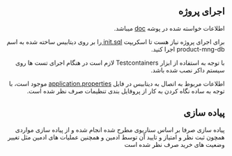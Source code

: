 
<div dir="rtl">
<h2>اجرای پروژه</h2>
<p>اطلاعات خواسته شده در پوشه
<a href="https://github.com/SeyedAliRezaMirjafari/product-mng/blob/master/doc">doc</a>
میباشد.</p>
<p>برای اجرای پروژه نیاز هست تا اسکریپت 
<a href="https://github.com/SeyedAliRezaMirjafari/product-mng/blob/master/scripts/1.0.0/init.sql">init.sql </a>
را بر روی دیتابیس ساخته شده به اسم product-mng-db اجرا کنید.</p>
<p>با توجه به استفاده از ابزار Testcontainers لازم است در هنگام اجرای تست ها روی سیستم داکر نصب شده باشد.</p>
<p>اطلاعات مربوط به اتصال به دیتابیس در فایل 
<a href="https://github.com/SeyedAliRezaMirjafari/product-mng/blob/master/src/main/resources/application.properties">application.properties</a>
موجود است، با توجه به ساده نگاه کردن به کار از پروفایل بندی تنظیمات صرف نظر شده است.</p>
</div>

<div dir="rtl">
<h2>پیاده سازی </h2>
<p>پیاده سازی صرفا بر اساس سناریوی مطرح شده انجام شده و از پیاده سازی مواردی همچون ثبت نظر و امتیاز و تایید آن توسط ادمین و همچنین عملیات های ادمین مثل تغییر وضعیت های خرید صرف نظر شده است</p>
</div>